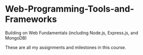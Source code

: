 # Web-Programming-Tools-and-Frameworks
Building on Web Fundamentals (including Node.js, Express.js, and MongoDB)

These are all my assignments and milestones in this course.
